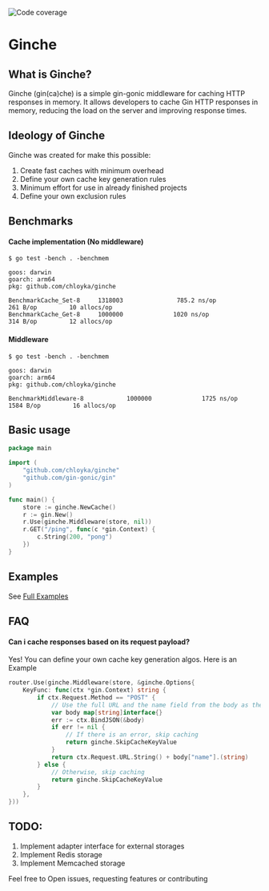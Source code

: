 ![Code coverage](https://img.shields.io/badge/Coverage-100%25-green)
# Ginche 
## What is Ginche?
Ginche (gin(ca)che) is a simple gin-gonic middleware for caching HTTP responses in memory.
It allows developers to cache Gin HTTP responses in memory, reducing the load on the server and improving response times. 

## Ideology of Ginche
Ginche was created for make this possible:

1. Create fast caches with minimum overhead
2. Define your own cache key generation rules
3. Minimum effort for use in already finished projects
4. Define your own exclusion rules

## Benchmarks
#### Cache implementation (No middleware)
```
$ go test -bench . -benchmem

goos: darwin
goarch: arm64
pkg: github.com/chloyka/ginche

BenchmarkCache_Set-8     1318003               785.2 ns/op           261 B/op         10 allocs/op
BenchmarkCache_Get-8     1000000              1020 ns/op             314 B/op         12 allocs/op
```
#### Middleware
```
$ go test -bench . -benchmem

goos: darwin
goarch: arm64
pkg: github.com/chloyka/ginche

BenchmarkMiddleware-8            1000000              1725 ns/op            1584 B/op         16 allocs/op
```

## Basic usage
```go
package main

import (
    "github.com/chloyka/ginche"
    "github.com/gin-gonic/gin"
)

func main() {
    store := ginche.NewCache()
    r := gin.New()
    r.Use(ginche.Middleware(store, nil))
    r.GET("/ping", func(c *gin.Context) {
        c.String(200, "pong")
    })
}
```

## Examples
See [Full Examples](https://github.com/chloyka/ginche/blob/master/examples)

## FAQ

#### Can i cache responses based on its request payload? 
Yes! You can define your own cache key generation algos. Here is an Example
```go
router.Use(ginche.Middleware(store, &ginche.Options{
    KeyFunc: func(ctx *gin.Context) string {
        if ctx.Request.Method == "POST" {
            // Use the full URL and the name field from the body as the cache key
            var body map[string]interface{}
            err := ctx.BindJSON(&body)
            if err != nil {
                // If there is an error, skip caching
                return ginche.SkipCacheKeyValue
            }
            return ctx.Request.URL.String() + body["name"].(string)
        } else {
            // Otherwise, skip caching
            return ginche.SkipCacheKeyValue
        }
    },
}))
```

## TODO:
1. Implement adapter interface for external storages
2. Implement Redis storage
3. Implement Memcached storage


Feel free to Open issues, requesting features or contributing